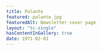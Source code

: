 ```yaml
---
title: Palante
featured: palante.jpg
featuredAlt: Newsletter cover page
layout: "tc-single"
hasContentInGallery: true
date: 1971-02-01
---
```

